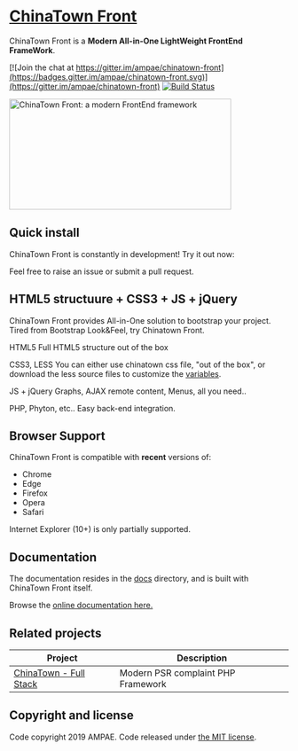 # [ChinaTown Front](https://ampae.com/chinatown-front)

ChinaTown Front is a **Modern All-in-One LightWeight FrontEnd FrameWork**.

[![Join the chat at https://gitter.im/ampae/chinatown-front](https://badges.gitter.im/ampae/chinatown-front.svg)](https://gitter.im/ampae/chinatown-front)
[![Build Status](https://travis-ci.org/jgthms/bulma.svg?branch=master)](https://travis-ci.org/ampae/chinatown-front)

<a href="https://ampae.com/"><img src="https://raw.githubusercontent.com/ampae/chinatown-front/master/docs/images/chinatown-banner.png" alt="ChinaTown Front: a modern FrontEnd framework" style="max-width:100%;" width="400" height="200"></a>

## Quick install

ChinaTown Front is constantly in development! Try it out now:

Feel free to raise an issue or submit a pull request.

## HTML5 structuure + CSS3 + JS + jQuery

ChinaTown Front provides All-in-One solution to bootstrap your project. Tired from Bootstrap Look&Feel, try Chinatown Front.

HTML5
Full HTML5 structure out of the box

CSS3, LESS
You can either use chinatown css file, "out of the box", or download the less source files to customize the [variables](https://ampae.com/chinatown-front/documentation/variables/).

JS + jQuery
Graphs, AJAX remote content, Menus, all you need..

PHP, Phyton, etc..
Easy back-end integration.

## Browser Support

ChinaTown Front is compatible with **recent** versions of:

* Chrome
* Edge
* Firefox
* Opera
* Safari

Internet Explorer (10+) is only partially supported.

## Documentation

The documentation resides in the [docs](docs) directory, and is built with ChinaTown Front itself.

Browse the [online documentation here.](https://ampae.com/chinatown-front/documentation/quickstart/)

## Related projects

| Project                                                                              | Description                                                                            |
|--------------------------------------------------------------------------------------|----------------------------------------------------------------------------------------|
| [ChinaTown - Full Stack](https://github.com/ampae/chinatown)                         | Modern PSR complaint PHP Framework                                             |

## Copyright and license

Code copyright 2019 AMPAE. Code released under [the MIT license](https://github.com/ampae/chinatown-front/blob/master/LICENSE).
